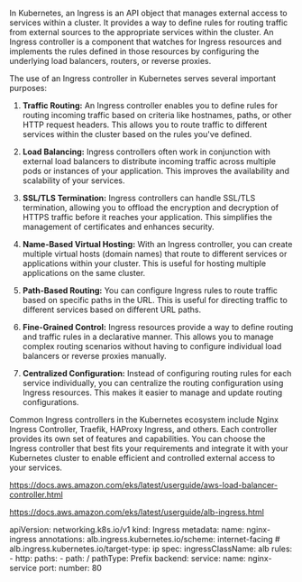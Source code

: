 In Kubernetes, an Ingress is an API object that manages external access to services within a cluster. It provides a way to define rules for routing traffic from external sources to the appropriate services within the cluster. An Ingress controller is a component that watches for Ingress resources and implements the rules defined in those resources by configuring the underlying load balancers, routers, or reverse proxies.

The use of an Ingress controller in Kubernetes serves several important purposes:

1. **Traffic Routing:** An Ingress controller enables you to define rules for routing incoming traffic based on criteria like hostnames, paths, or other HTTP request headers. This allows you to route traffic to different services within the cluster based on the rules you've defined.

2. **Load Balancing:** Ingress controllers often work in conjunction with external load balancers to distribute incoming traffic across multiple pods or instances of your application. This improves the availability and scalability of your services.

3. **SSL/TLS Termination:** Ingress controllers can handle SSL/TLS termination, allowing you to offload the encryption and decryption of HTTPS traffic before it reaches your application. This simplifies the management of certificates and enhances security.

4. **Name-Based Virtual Hosting:** With an Ingress controller, you can create multiple virtual hosts (domain names) that route to different services or applications within your cluster. This is useful for hosting multiple applications on the same cluster.

5. **Path-Based Routing:** You can configure Ingress rules to route traffic based on specific paths in the URL. This is useful for directing traffic to different services based on different URL paths.

6. **Fine-Grained Control:** Ingress resources provide a way to define routing and traffic rules in a declarative manner. This allows you to manage complex routing scenarios without having to configure individual load balancers or reverse proxies manually.

7. **Centralized Configuration:** Instead of configuring routing rules for each service individually, you can centralize the routing configuration using Ingress resources. This makes it easier to manage and update routing configurations.

Common Ingress controllers in the Kubernetes ecosystem include Nginx Ingress Controller, Traefik, HAProxy Ingress, and others. Each controller provides its own set of features and capabilities. You can choose the Ingress controller that best fits your requirements and integrate it with your Kubernetes cluster to enable efficient and controlled external access to your services.

https://docs.aws.amazon.com/eks/latest/userguide/aws-load-balancer-controller.html

https://docs.aws.amazon.com/eks/latest/userguide/alb-ingress.html


apiVersion: networking.k8s.io/v1
kind: Ingress
metadata:
  name: nginx-ingress
  annotations:
    alb.ingress.kubernetes.io/scheme: internet-facing
    # alb.ingress.kubernetes.io/target-type: ip
spec:
  ingressClassName: alb
  rules:
    - http:
        paths:
          - path: /
            pathType: Prefix
            backend:
              service:
                name: nginx-service
                port:
                  number: 80
